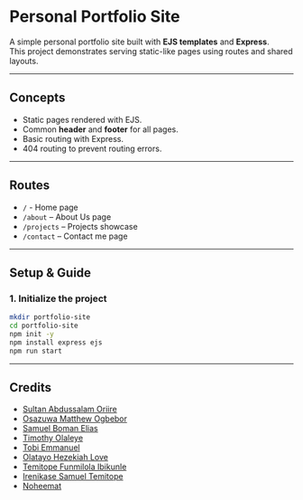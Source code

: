 # Personal Portfolio Site

A simple personal portfolio site built with **EJS templates** and **Express**.  
This project demonstrates serving static-like pages using routes and shared layouts.

---

## Concepts
- Static pages rendered with EJS.
- Common **header** and **footer** for all pages.
- Basic routing with Express.
- 404 routing to prevent routing errors.

---

## Routes
- `/` - Home page
- `/about` – About Us page
- `/projects` – Projects showcase
- `/contact` – Contact me page

---

## Setup & Guide

### 1. Initialize the project
```bash
mkdir portfolio-site
cd portfolio-site
npm init -y
npm install express ejs
npm run start
```

---

## Credits

- [Sultan Abdussalam Oriire](https://github.com/Abdussalam-Sultan) 
- [Osazuwa Matthew Ogbebor](https://github.com/osazuwamatthewogbebor) 
- [Samuel Boman Elias](https://github.com/Samuelboman)
- [Timothy Olaleye](https://github.com/Folarex10)
- [Tobi Emmanuel](https://github.com/Thobiy)
- [Olatayo Hezekiah Love](https://github.com/Olatayo-ife)
- [Temitope Funmilola Ibikunle](https://github.com/Temmyibk)
- [Irenikase Samuel Temitope](https://github.com/samuelire)
- [Noheemat](https://github.com/Tomzyglamstore)